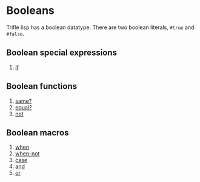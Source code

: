 # Booleans

Trifle lisp has a boolean datatype. There are two boolean literals,
`#true` and `#false`.

## Boolean special expressions

1. [if](Booleans-If.md)

## Boolean functions

1. [same?](Booleans-Same.md)
2. [equal?](Booleans-Equal.md)
3. [not](Booleans-Not.md)

## Boolean macros

1. [when](Booleans-When.md)
2. [when-not](Booleans-WhenNot.md)
3. [case](Booleans-Case.md)
4. [and](Booleans-And.md)
5. [or](Booleans-Or.md)
